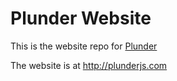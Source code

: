 # Plunder Website

This is the website repo for [Plunder](http://github.com/city41/plunder)

The website is at http://plunderjs.com
